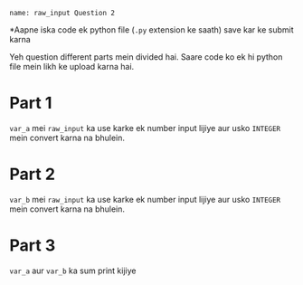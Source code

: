 ```ngMeta
name: raw_input Question 2
```
*Aapne iska code ek python file (`.py` extension ke saath) save kar ke submit karna 

Yeh question different parts mein divided hai. Saare code ko ek hi python file mein likh ke upload karna hai.

# Part 1

`var_a` mei `raw_input` ka use karke ek number input lijiye aur usko `INTEGER` mein convert karna na bhulein.


# Part 2
`var_b` mei `raw_input` ka use karke ek number input lijiye aur usko `INTEGER` mein convert karna na bhulein.


# Part 3
`var_a` aur `var_b` ka sum print kijiye